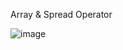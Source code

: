 Array & Spread Operator

![image](https://github.com/user-attachments/assets/7b8551bd-80b2-421c-a487-1cea61dd6e34)
